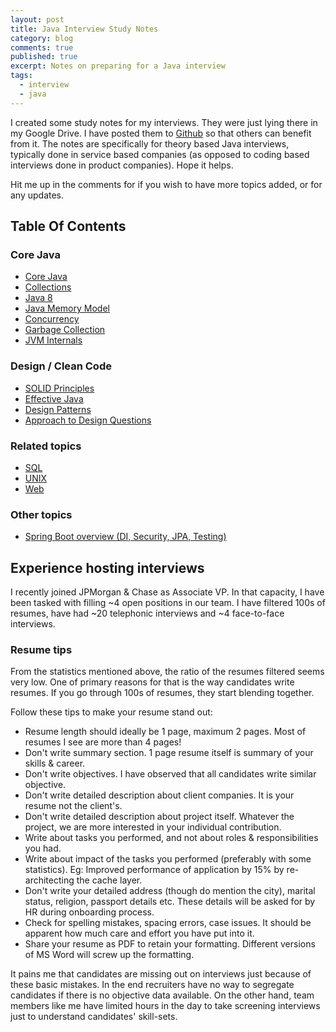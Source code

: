```yaml
---
layout: post
title: Java Interview Study Notes
category: blog
comments: true
published: true 
excerpt: Notes on preparing for a Java interview 
tags: 
  - interview
  - java
---
```


I created some study notes for my interviews. They were just lying there in my Google Drive. I have posted them to [Github](https://github.com/DeepakVadgama/java-interview) so that others can benefit from it. The notes are specifically for theory based Java interviews, typically done in service based companies (as opposed to coding based interviews done in product companies). Hope it helps. 

Hit me up in the comments for if you wish to have more topics added, or for any updates.

## Table Of Contents 

### Core Java

- [Core Java](https://github.com/DeepakVadgama/java-interview/blob/master/topics/core/core-java.md)
- [Collections](https://github.com/DeepakVadgama/java-interview/blob/master/topics/core/collections.md)
- [Java 8](https://github.com/DeepakVadgama/java-interview/blob/master/topics/core/java-8.md)
- [Java Memory Model](https://github.com/DeepakVadgama/java-interview/blob/master/topics/core/java-memory-model.md)
- [Concurrency](https://github.com/DeepakVadgama/java-interview/blob/master/topics/core/concurrency.md)
- [Garbage Collection](https://github.com/DeepakVadgama/java-interview/blob/master/topics/core/garbage-collection.md)
- [JVM Internals](https://github.com/DeepakVadgama/java-interview/blob/master/topics/core/jvm-internals.md)

### Design / Clean Code

- [SOLID Principles](https://github.com/DeepakVadgama/java-interview/blob/master/topics/design/solid.md)
- [Effective Java](https://github.com/DeepakVadgama/java-interview/blob/master/topics/design/effective-java.md)
- [Design Patterns](https://github.com/DeepakVadgama/java-interview/blob/master/topics/design/design-patterns.md)
- [Approach to Design Questions](https://github.com/DeepakVadgama/java-interview/blob/master/topics/design/approach.md)

### Related topics

- [SQL](https://github.com/DeepakVadgama/java-interview/blob/master/topics/related/sql.md) 
- [UNIX](https://github.com/DeepakVadgama/java-interview/blob/master/topics/related/unix.md)
- [Web](https://github.com/DeepakVadgama/java-interview/blob/master/topics/related/web.md)

### Other topics 

- [Spring Boot overview (DI, Security, JPA, Testing)](http://deepakvadgama.com/blog/spring-boot-wonders/)


## Experience hosting interviews

I recently joined JPMorgan & Chase as Associate VP. In that capacity, I have been tasked with filling ~4 open positions in our team. I have filtered 100s of resumes, have had ~20 telephonic interviews and ~4 face-to-face interviews.  

### Resume tips

From the statistics mentioned above, the ratio of the resumes filtered seems very low. One of primary reasons for that is the way candidates write resumes. If you go through 100s of resumes, they start blending together.

Follow these tips to make your resume stand out: 

- Resume length should ideally be 1 page, maximum 2 pages. Most of resumes I see are more than 4 pages!
- Don't write summary section. 1 page resume itself is summary of your skills & career.
- Don't write objectives. I have observed that all candidates write similar objective. 
- Don't write detailed description about client companies. It is your resume not the client's. 
- Don't write detailed description about project itself. Whatever the project, we are more interested in your individual contribution.  
- Write about tasks you performed, and not about roles & responsibilities you had. 
- Write about impact of the tasks you performed (preferably with some statistics). Eg: Improved performance of application by 15% by re-architecting the cache layer. 
- Don't write your detailed address (though do mention the city), marital status, religion, passport details etc. These details will be asked for by HR during onboarding process.  
- Check for spelling mistakes, spacing errors, case issues. It should be apparent how much care and effort you have put into it. 
- Share your resume as PDF to retain your formatting. Different versions of MS Word will screw up the formatting. 

It pains me that candidates are missing out on interviews just because of these basic mistakes. In the end recruiters have no way to segregate candidates if there is no objective data available. On the other hand, team members like me have limited hours in the day to take screening interviews just to understand candidates' skill-sets. 

